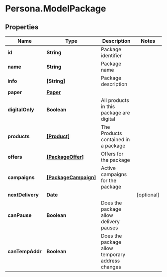 # Persona.ModelPackage

## Properties

Name | Type | Description | Notes
------------ | ------------- | ------------- | -------------
**id** | **String** | Package identifier | 
**name** | **String** | Package name | 
**info** | **[String]** | Package description | 
**paper** | [**Paper**](Paper.md) |  | 
**digitalOnly** | **Boolean** | All products in this package are digital | 
**products** | [**[Product]**](Product.md) | The Products contained in a package | 
**offers** | [**[PackageOffer]**](PackageOffer.md) | Offers for the package | 
**campaigns** | [**[PackageCampaign]**](PackageCampaign.md) | Active campaigns for the package | 
**nextDelivery** | **Date** |  | [optional] 
**canPause** | **Boolean** | Does the package allow delivery pauses | 
**canTempAddr** | **Boolean** | Does the package allow temporary address changes | 


